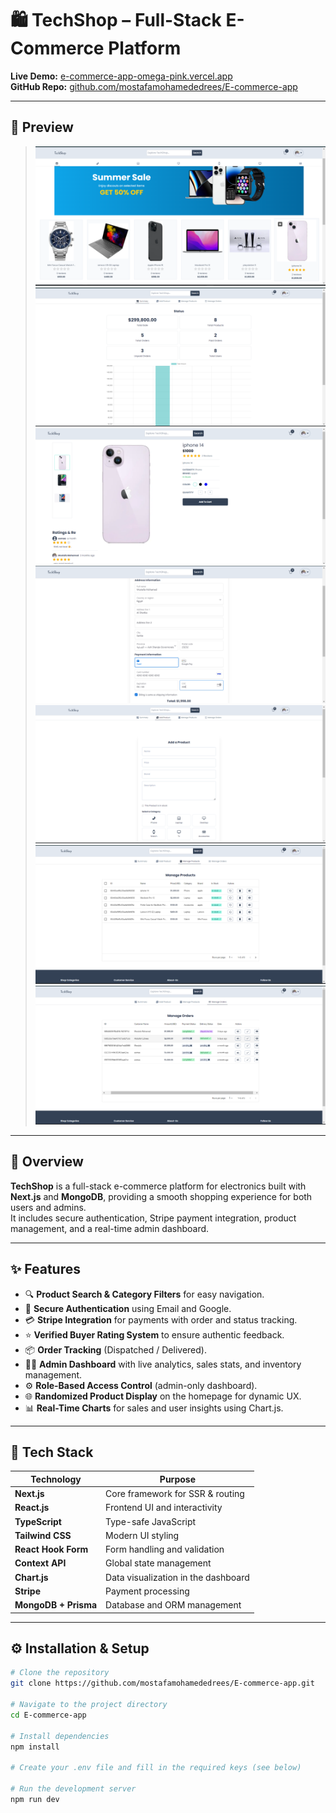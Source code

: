 # 🛍️ TechShop – Full-Stack E-Commerce Platform

**Live Demo:** [e-commerce-app-omega-pink.vercel.app](https://e-commerce-app-omega-pink.vercel.app/)  
**GitHub Repo:** [github.com/mostafamohamededrees/E-commerce-app](https://github.com/mostafamohamededrees/E-commerce-app)

---

## 📸 Preview
> ![Home page](screenshots/Home_page.png)
> ![Dashboard](screenshots/summary_page.png)
> ![Product Page](/screenshots/product_page.png)
> ![Payment](/screenshots/payment.png)
> ![Add_Product](/screenshots/add_product_page.png)
> ![Manage_Products](/screenshots/manage_products.png)
> ![Manage_Orders](/screenshots/manage_orders.png)
> 

---

## 🚀 Overview

**TechShop** is a full-stack e-commerce platform for electronics built with **Next.js** and **MongoDB**, providing a smooth shopping experience for both users and admins.  
It includes secure authentication, Stripe payment integration, product management, and a real-time admin dashboard.

---

## ✨ Features

- 🔍 **Product Search & Category Filters** for easy navigation.  
- 🔐 **Secure Authentication** using Email and Google.  
- 💳 **Stripe Integration** for payments with order and status tracking.  
- ⭐ **Verified Buyer Rating System** to ensure authentic feedback.  
- 📦 **Order Tracking** (Dispatched / Delivered).  
- 🧑‍💼 **Admin Dashboard** with live analytics, sales stats, and inventory management.  
- ⚙️ **Role-Based Access Control** (admin-only dashboard).  
- 🌐 **Randomized Product Display** on the homepage for dynamic UX.  
- 📊 **Real-Time Charts** for sales and user insights using Chart.js.  

---

## 🧠 Tech Stack

| Technology | Purpose |
|-------------|----------|
| **Next.js** | Core framework for SSR & routing |
| **React.js** | Frontend UI and interactivity |
| **TypeScript** | Type-safe JavaScript |
| **Tailwind CSS** | Modern UI styling |
| **React Hook Form** | Form handling and validation |
| **Context API** | Global state management |
| **Chart.js** | Data visualization in the dashboard |
| **Stripe** | Payment processing |
| **MongoDB + Prisma** | Database and ORM management |

---

## ⚙️ Installation & Setup

```bash
# Clone the repository
git clone https://github.com/mostafamohamededrees/E-commerce-app.git

# Navigate to the project directory
cd E-commerce-app

# Install dependencies
npm install

# Create your .env file and fill in the required keys (see below)

# Run the development server
npm run dev
